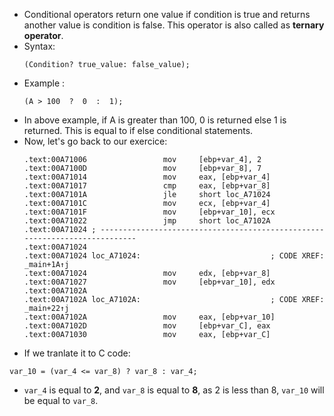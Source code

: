 - Conditional operators return one value if condition is true and returns another value is condition is false. This operator is also called as **ternary operator**.
- Syntax:
  ```
  (Condition? true_value: false_value);
  ```
- Example :
  ```
  (A > 100  ?  0  :  1);
  ```
- In above example, if A is greater than 100, 0 is returned else 1 is returned. This is equal to if else conditional statements.
- Now, let's go back to our exercice:
  ```
  .text:00A71006                 mov     [ebp+var_4], 2
  .text:00A7100D                 mov     [ebp+var_8], 7
  .text:00A71014                 mov     eax, [ebp+var_4]
  .text:00A71017                 cmp     eax, [ebp+var_8]
  .text:00A7101A                 jle     short loc_A71024
  .text:00A7101C                 mov     ecx, [ebp+var_4]
  .text:00A7101F                 mov     [ebp+var_10], ecx
  .text:00A71022                 jmp     short loc_A7102A
  .text:00A71024 ; ---------------------------------------------------------------------------
  .text:00A71024
  .text:00A71024 loc_A71024:                             ; CODE XREF: _main+1A↑j
  .text:00A71024                 mov     edx, [ebp+var_8]
  .text:00A71027                 mov     [ebp+var_10], edx
  .text:00A7102A
  .text:00A7102A loc_A7102A:                             ; CODE XREF: _main+22↑j
  .text:00A7102A                 mov     eax, [ebp+var_10]
  .text:00A7102D                 mov     [ebp+var_C], eax
  .text:00A71030                 mov     eax, [ebp+var_C]
  ```
- If we tranlate it to C code:

```
var_10 = (var_4 <= var_8) ? var_8 : var_4;
```

- `var_4` is equal to **2**, and `var_8` is equal to **8**, as 2 is less than 8, `var_10` will be equal to `var_8`.
